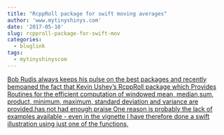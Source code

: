 ```yaml
---
title: "RcppRoll package for swift moving averages"
author: 'www.mytinyshinys.com'
date: '2017-05-10'
slug: rcpproll-package-for-swift-mov
categories:
  - bloglink
tags:
  - mytinyshinyscom
---
```


[Bob Rudis always keeps his pulse on the best packages and recently bemoaned the fact that Kevin Ushey’s RcppRoll package which Provides Routines for the efficient computation of windowed mean, median,sum, product, minimum, maximum, standard deviation and variance are provided.has not had enough praise One reason is probably the lack of examples available - even in the vignette I have therefore done a swift illustration using just one of the functions,<i class="fas fa-external-link-alt"></i>](https://www.mytinyshinys.com/2017/05/10/rcpproll/)


